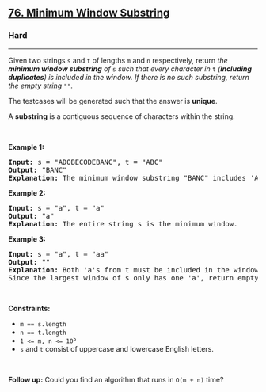 <h2><a href="https://leetcode.com/problems/minimum-window-substring/">76. Minimum Window Substring</a></h2><h3>Hard</h3><hr><div style="user-select: auto;" data-read-aloud-multi-block="true"><p style="user-select: auto;">Given two strings <code style="user-select: auto;">s</code> and <code style="user-select: auto;">t</code> of lengths <code style="user-select: auto;">m</code> and <code style="user-select: auto;">n</code> respectively, return <em style="user-select: auto;">the <strong style="user-select: auto;">minimum window substring</strong> of </em><code style="user-select: auto;">s</code><em style="user-select: auto;"> such that every character in </em><code style="user-select: auto;">t</code><em style="user-select: auto;"> (<strong style="user-select: auto;">including duplicates</strong>) is included in the window. If there is no such substring</em><em style="user-select: auto;">, return the empty string </em><code style="user-select: auto;">""</code><em style="user-select: auto;">.</em></p>

<p style="user-select: auto;">The testcases will be generated such that the answer is <strong style="user-select: auto;">unique</strong>.</p>

<p style="user-select: auto;">A <strong style="user-select: auto;">substring</strong> is a contiguous sequence of characters within the string.</p>

<p style="user-select: auto;">&nbsp;</p>
<p style="user-select: auto;"><strong class="example" style="user-select: auto;">Example 1:</strong></p>

<pre style="user-select: auto;"><strong style="user-select: auto;">Input:</strong> s = "ADOBECODEBANC", t = "ABC"
<strong style="user-select: auto;">Output:</strong> "BANC"
<strong style="user-select: auto;">Explanation:</strong> The minimum window substring "BANC" includes 'A', 'B', and 'C' from string t.
</pre>

<p style="user-select: auto;"><strong class="example" style="user-select: auto;">Example 2:</strong></p>

<pre style="user-select: auto;"><strong style="user-select: auto;">Input:</strong> s = "a", t = "a"
<strong style="user-select: auto;">Output:</strong> "a"
<strong style="user-select: auto;">Explanation:</strong> The entire string s is the minimum window.
</pre>

<p style="user-select: auto;"><strong class="example" style="user-select: auto;">Example 3:</strong></p>

<pre style="user-select: auto;"><strong style="user-select: auto;">Input:</strong> s = "a", t = "aa"
<strong style="user-select: auto;">Output:</strong> ""
<strong style="user-select: auto;">Explanation:</strong> Both 'a's from t must be included in the window.
Since the largest window of s only has one 'a', return empty string.
</pre>

<p style="user-select: auto;">&nbsp;</p>
<p style="user-select: auto;"><strong style="user-select: auto;">Constraints:</strong></p>

<ul style="user-select: auto;">
	<li style="user-select: auto;"><code style="user-select: auto;">m == s.length</code></li>
	<li style="user-select: auto;"><code style="user-select: auto;">n == t.length</code></li>
	<li style="user-select: auto;"><code style="user-select: auto;">1 &lt;= m, n&nbsp;&lt;= 10<sup style="user-select: auto;">5</sup></code></li>
	<li style="user-select: auto;"><code style="user-select: auto;">s</code> and <code style="user-select: auto;">t</code> consist of uppercase and lowercase English letters.</li>
</ul>

<p style="user-select: auto;">&nbsp;</p>
<p style="user-select: auto;"><strong style="user-select: auto;">Follow up:</strong> Could you find an algorithm that runs in <code style="user-select: auto;">O(m + n)</code> time?</p>
</div>